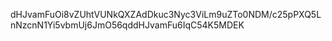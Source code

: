 dHJvamFuOi8vZUhtVUNkQXZAdDkuc3Nyc3ViLm9uZTo0NDM/c25pPXQ5LnNzcnN1Yi5vbmUj6JmO56qddHJvamFu6IqC54K5MDEK